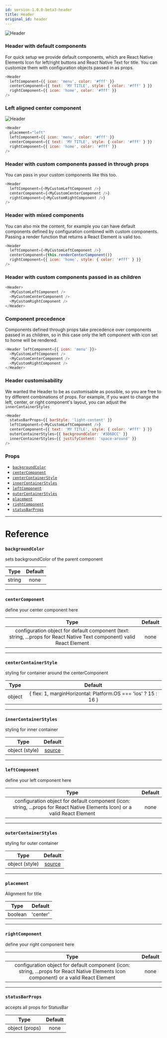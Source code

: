 ```yaml
---
id: version-1.0.0-beta3-header
title: Header
original_id: header
---
```


![Header](/react-native-elements-kpay/img/header.png)

### Header with default components

For quick setup we provide default components, which are React Native Elements Icon for left/right buttons and React Native Text for title. You can customize them with configuration objects passed in as props.

```js
<Header
  leftComponent={{ icon: 'menu', color: '#fff' }}
  centerComponent={{ text: 'MY TITLE', style: { color: '#fff' } }}
  rightComponent={{ icon: 'home', color: '#fff' }}
/>
```

### Left aligned center component

![Header](/react-native-elements-kpay/img/header-left.png)

```js
<Header
  placement="left"
  leftComponent={{ icon: 'menu', color: '#fff' }}
  centerComponent={{ text: 'MY TITLE', style: { color: '#fff' } }}
  rightComponent={{ icon: 'home', color: '#fff' }}
/>
```

### Header with custom components passed in through props

You can pass in your custom components like this too.

```js
<Header
  leftComponent={<MyCustomLeftComponent />}
  centerComponent={<MyCustomCenterComponent />}
  rightComponent={<MyCustomRightComponent />}
/>
```

### Header with mixed components

You can also mix the content, for example you can have default components defined by configuration combined with custom components. Passing a render function that returns a React Element is valid too.

```js
<Header
  leftComponent={<MyCustomLeftComponent />}
  centerComponent={this.renderCenterComponent()}
  rightComponent={{ icon: 'home', style: { color: '#fff' } }}
/>
```

### Header with custom components passed in as children

```js
<Header>
  <MyCustomLeftComponent />
  <MyCustomCenterComponent />
  <MyCustomRightComponent />
</Header>
```

### Component precedence

Components defined through props take precedence over components passed in as children, so in this case only the left component with icon set to home will be rendered.

```js
<Header leftComponent={{ icon: 'menu' }}>
  <MyCustomLeftComponent />
  <MyCustomCenterComponent />
  <MyCustomRightComponent />
</Header>
```

### Header customisability

We wanted the Header to be as customisable as possible, so you are free to try different combinations of props. For example, if you want to change the left, center, or right component's layout, you can adjust the `innerContainerStyles`

```js
<Header
  statusBarProps={{ barStyle: 'light-content' }}
  leftComponent={<MyCustomLeftComponent />}
  centerComponent={{ text: 'MY TITLE', style: { color: '#fff' } }}
  outerContainerStyles={{ backgroundColor: '#3D6DCC' }}
  innerContainerStyles={{ justifyContent: 'space-around' }}
/>
```

### Props

* [`backgroundColor`](#backgroundcolor)
* [`centerComponent`](#centercomponent)
* [`centerContainerStyle`](#centercontainerstyle)
* [`innerContainerStyles`](#innercontainerstyles)
* [`leftComponent`](#leftcomponent)
* [`outerContainerStyles`](#outercontainerstyles)
* [`placement`](#placement)
* [`rightComponent`](#rightcomponent)
* [`statusBarProps`](#statusbarprops)

---

# Reference

### `backgroundColor`

sets backgroundColor of the parent component

|  Type  | Default |
| :----: | :-----: |
| string |  none   |

---

### `centerComponent`

define your center component here

|                                                          Type                                                           | Default |
| :---------------------------------------------------------------------------------------------------------------------: | :-----: |
| configuration object for default component (text: string, ...props for React Native Text component) valid React Element |  none   |

---

### `centerContainerStyle`

styling for container around the centerComponent

|  Type  |                            Default                             |
| :----: | :------------------------------------------------------------: |
| object | { flex: 1, marginHorizontal: Platform.OS === 'ios' ? 15 : 16 } |

---

### `innerContainerStyles`

styling for inner container

|      Type      |                                                                     Default                                                                     |
| :------------: | :---------------------------------------------------------------------------------------------------------------------------------------------: |
| object (style) | [source](https://github.com/react-native-training/react-native-elements-kpay/blob/1f06e20e7742b87be696cf3921979afdfdd87315/src/header/Header.js#L85) |

---

### `leftComponent`

define your left component here

|                                                            Type                                                             | Default |
| :-------------------------------------------------------------------------------------------------------------------------: | :-----: |
| configuration object for default component (icon: string, ...props for React Native Elements Icon) or a valid React Element |  none   |

---

### `outerContainerStyles`

styling for outer container

|      Type      |                                                                     Default                                                                     |
| :------------: | :---------------------------------------------------------------------------------------------------------------------------------------------: |
| object (style) | [source](https://github.com/react-native-training/react-native-elements-kpay/blob/1f06e20e7742b87be696cf3921979afdfdd87315/src/header/Header.js#L91) |

---

### `placement`

Alignment for title

|  Type   | Default  |
| :-----: | :------: |
| boolean | 'center' |

---

### `rightComponent`

define your right component here

|                                                                 Type                                                                  | Default |
| :-----------------------------------------------------------------------------------------------------------------------------------: | :-----: |
| configuration object for default component (icon: string, ...props for React Native Elements Icon component) or a valid React Element |  none   |

---

### `statusBarProps`

accepts all props for StatusBar

|      Type      | Default |
| :------------: | :-----: |
| object (props) |  none   |

